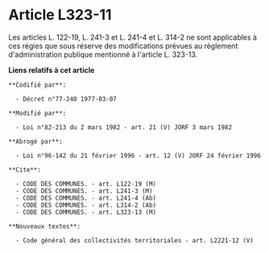 # Article L323-11

Les articles L. 122-19, L. 241-3 et L. 241-4 et L. 314-2 ne sont applicables à ces régies que sous réserve des modifications
prévues au règlement d'administration publique mentionné à l'article L. 323-13.

**Liens relatifs à cet article**

	**Codifié par**:

	  - Décret n°77-240 1977-03-07

	**Modifié par**:

	  - Loi n°82-213 du 2 mars 1982 - art. 21 (V) JORF 3 mars 1982

	**Abrogé par**:

	  - Loi n°96-142 du 21 février 1996 - art. 12 (V) JORF 24 février 1996

	**Cite**:

	  - CODE DES COMMUNES. - art. L122-19 (M)
	  - CODE DES COMMUNES. - art. L241-3 (M)
	  - CODE DES COMMUNES. - art. L241-4 (Ab)
	  - CODE DES COMMUNES. - art. L314-2 (Ab)
	  - CODE DES COMMUNES. - art. L323-13 (M)

	**Nouveaux textes**:

	  - Code général des collectivités territoriales - art. L2221-12 (V)
